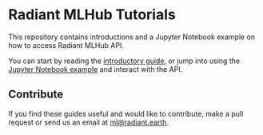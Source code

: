 # Radiant MLHub Tutorials

This repository contains introductions and a Jupyter Notebook example on how to access Radiant MLHub API.

You can start by reading the [introductory guide](RadiantMLHub-intro.pdf), or jump into using the [Jupyter Notebook example](notebooks/radiant-mlhub-api-know-how.ipynb) and interact with the API. 


## Contribute
If you find these guides useful and would like to contribute, make a pull request or send us an email at ml@radiant.earth.
